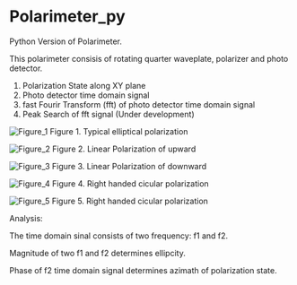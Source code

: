 # Polarimeter_py

Python Version of Polarimeter.

This polarimeter consisis of rotating quarter waveplate, polarizer and photo detector.

1. Polarization State along XY plane
2. Photo detector time domain signal
3. fast Fourir Transform (fft) of photo detector time domain signal
4. Peak Search of fft signal (Under development)


![Figure_1](https://user-images.githubusercontent.com/30459885/191657713-83d6a2b4-ddbe-4aea-b46a-6bc7c83ba059.png)
Figure 1. Typical elliptical polarization

![Figure_2](https://user-images.githubusercontent.com/30459885/191658302-63b957cb-49f8-4d32-b8ab-c1e9f2151e10.png)
Figure 2. Linear Polarization of upward

![Figure_3](https://user-images.githubusercontent.com/30459885/191658382-4db51861-d9d8-4b7c-8aea-66fe3e8eb32e.png)
Figure 3. Linear Polarization of downward

![Figure_4](https://user-images.githubusercontent.com/30459885/191660134-7e7cb4ee-3e56-4d9c-a8aa-2857fd4dbb79.png)
Figure 4. Right handed cicular polarization  

![Figure_5](https://user-images.githubusercontent.com/30459885/191660175-5cd95c25-ad08-4b02-892a-37d91747d789.png)
Figure 5. Right handed cicular polarization  


Analysis:

The time domain sinal consists of two frequency: f1 and f2.

Magnitude of two f1 and f2 determines ellipcity.

Phase of f2 time domain signal determines azimath of polarization state.



